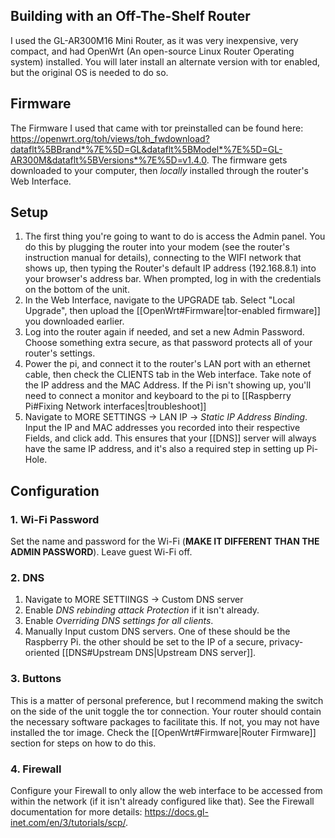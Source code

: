 ## Building with an Off-The-Shelf Router
I used the GL-AR300M16 Mini Router, as it was very inexpensive, very compact, and had OpenWrt (An open-source Linux Router Operating system) installed. You will later install an alternate version with tor enabled, but the original OS is needed to do so.

## Firmware
The Firmware I used that came with tor preinstalled can be found here: https://openwrt.org/toh/views/toh_fwdownload?dataflt%5BBrand*%7E%5D=GL&dataflt%5BModel*%7E%5D=GL-AR300M&dataflt%5BVersions*%7E%5D=v1.4.0. The firmware gets downloaded to your computer, then *locally* installed through the router's Web Interface.

## Setup
1. The first thing you're going to want to do is access the Admin panel. You do this by plugging the router into your modem (see the router's instruction manual for details), connecting to the WIFI network that shows up, then typing the Router's default IP address (192.168.8.1) into your browser's address bar. When prompted, log in with the credentials on the bottom of the unit.
2. In the Web Interface, navigate to the UPGRADE tab. Select "Local Upgrade", then upload the [[OpenWrt#Firmware|tor-enabled firmware]] you downloaded earlier.
3. Log into the router again if needed, and set a new Admin Password. Choose something extra secure, as that password protects all of your router's settings.
4. Power the pi, and connect it to the router's LAN port with an ethernet cable, then check the CLIENTS tab in the Web interface. Take note of the IP address and the MAC Address. If the Pi isn't showing up, you'll need to connect a monitor and keyboard to the pi to [[Raspberry Pi#Fixing Network interfaces|troubleshoot]]
5. Navigate to MORE SETTINGS -> LAN IP -> *Static IP Address Binding*. Input the IP and MAC addresses you recorded into their respective Fields, and click add. This ensures that your [[DNS]] server will always have the same IP address, and it's also a required step in setting up Pi-Hole.
## Configuration
### 1. Wi-Fi Password
Set the name and password for the Wi-Fi (**MAKE IT DIFFERENT THAN THE ADMIN PASSWORD**). Leave guest Wi-Fi off.
### 2. DNS
1. Navigate to MORE SETTIINGS -> Custom DNS server
2. Enable *DNS rebinding attack Protection* if it isn't already. 
3. Enable *Overriding DNS settings for all clients*.
4. Manually Input custom DNS servers. One of these should be the Raspberry Pi. the other should be set to the IP of a secure, privacy-oriented [[DNS#Upstream DNS|Upstream DNS server]].
### 3. Buttons
This is a matter of personal preference, but I recommend making the switch on the side of the unit toggle the tor connection. Your router should contain the necessary software packages to facilitate this. If not, you may not have installed the tor image. Check the [[OpenWrt#Firmware|Router Firmware]] section for steps on how to do this.
### 4. Firewall
Configure your Firewall to only allow the web interface to be accessed from within the network (if it isn't already configured like that). See the Firewall documentation for more details: https://docs.gl-inet.com/en/3/tutorials/scp/.